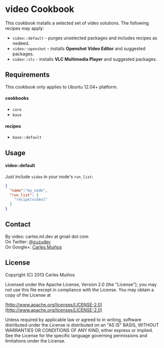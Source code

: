 # video Cookbook

This cookbook installs a selected set of video solutions.
The following recipes may apply:

- `video::default` - purges unselected packages and includes recipes as nedeed.
- `video::openshot` - installs __Openshot Video Editor__ and suggested packages.
- `video::vlc` - installs __VLC Multimedia Player__ and suggested packages.


## Requirements

This cookbook only applies to Ubuntu 12.04+ platform.

#### cookbooks
- `core`
- `base`

#### recipes
- `base::default`


## Usage

#### video::default
Just include `video` in your node's `run_list`:

```json
{
  "name":"my_node",
  "run_list": [
    "recipe[video]"
  ]
}
```


## Contact

By video:   carles.ml.dev at gmail dot com  
On Twitter: [@zuzudev](https://twitter.com/zuzudev)  
On Google+: [Carles Muiños](https://plus.google.com/109480759201585988691)


## License

Copyright (C) 2013 Carles Muiños

Licensed under the Apache License, Version 2.0 (the "License");
you may not use this file except in compliance with the License.
You may obtain a copy of the License at

[http://www.apache.org/licenses/LICENSE-2.0](http://www.apache.org/licenses/LICENSE-2.0)

Unless required by applicable law or agreed to in writing, software
distributed under the License is distributed on an "AS IS" BASIS,
WITHOUT WARRANTIES OR CONDITIONS OF ANY KIND, either express or implied.
See the License for the specific language governing permissions and
limitations under the License.

